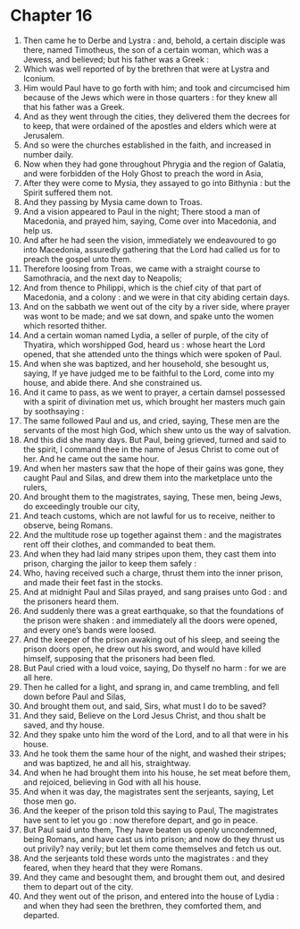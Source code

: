 # Chapter 16

1. Then came he to Derbe and Lystra : and, behold, a certain disciple was there, named Timotheus, the son of a certain woman, which was a Jewess, and believed; but his father was a Greek :
2. Which was well reported of by the brethren that were at Lystra and Iconium.
3. Him would Paul have to go forth with him; and took and circumcised him because of the Jews which were in those quarters : for they knew all that his father was a Greek.
4. And as they went through the cities, they delivered them the decrees for to keep, that were ordained of the apostles and elders which were at Jerusalem.
5. And so were the churches established in the faith, and increased in number daily.
6. Now when they had gone throughout Phrygia and the region of Galatia, and were forbidden of the Holy Ghost to preach the word in Asia,
7. After they were come to Mysia, they assayed to go into Bithynia : but the Spirit suffered them not.
8. And they passing by Mysia came down to Troas.
9. And a vision appeared to Paul in the night; There stood a man of Macedonia, and prayed him, saying, Come over into Macedonia, and help us.
10. And after he had seen the vision, immediately we endeavoured to go into Macedonia, assuredly gathering that the Lord had called us for to preach the gospel unto them.
11. Therefore loosing from Troas, we came with a straight course to Samothracia, and the next day to Neapolis;
12. And from thence to Philippi, which is the chief city of that part of Macedonia, and a colony : and we were in that city abiding certain days.
13. And on the sabbath we went out of the city by a river side, where prayer was wont to be made; and we sat down, and spake unto the women which resorted thither.
14. And a certain woman named Lydia, a seller of purple, of the city of Thyatira, which worshipped God, heard us : whose heart the Lord opened, that she attended unto the things which were spoken of Paul.
15. And when she was baptized, and her household, she besought us, saying, If ye have judged me to be faithful to the Lord, come into my house, and abide there. And she constrained us.
16. And it came to pass, as we went to prayer, a certain damsel possessed with a spirit of divination met us, which brought her masters much gain by soothsaying :
17. The same followed Paul and us, and cried, saying, These men are the servants of the most high God, which shew unto us the way of salvation.
18. And this did she many days. But Paul, being grieved, turned and said to the spirit, I command thee in the name of Jesus Christ to come out of her. And he came out the same hour.
19. And when her masters saw that the hope of their gains was gone, they caught Paul and Silas, and drew them into the marketplace unto the rulers,
20. And brought them to the magistrates, saying, These men, being Jews, do exceedingly trouble our city,
21. And teach customs, which are not lawful for us to receive, neither to observe, being Romans.
22. And the multitude rose up together against them : and the magistrates rent off their clothes, and commanded to beat them.
23. And when they had laid many stripes upon them, they cast them into prison, charging the jailor to keep them safely :
24. Who, having received such a charge, thrust them into the inner prison, and made their feet fast in the stocks.
25. And at midnight Paul and Silas prayed, and sang praises unto God : and the prisoners heard them.
26. And suddenly there was a great earthquake, so that the foundations of the prison were shaken : and immediately all the doors were opened, and every one’s bands were loosed.
27. And the keeper of the prison awaking out of his sleep, and seeing the prison doors open, he drew out his sword, and would have killed himself, supposing that the prisoners had been fled.
28. But Paul cried with a loud voice, saying, Do thyself no harm : for we are all here.
29. Then he called for a light, and sprang in, and came trembling, and fell down before Paul and Silas,
30. And brought them out, and said, Sirs, what must I do to be saved?
31. And they said, Believe on the Lord Jesus Christ, and thou shalt be saved, and thy house.
32. And they spake unto him the word of the Lord, and to all that were in his house.
33. And he took them the same hour of the night, and washed their stripes; and was baptized, he and all his, straightway.
34. And when he had brought them into his house, he set meat before them, and rejoiced, believing in God with all his house.
35. And when it was day, the magistrates sent the serjeants, saying, Let those men go.
36. And the keeper of the prison told this saying to Paul, The magistrates have sent to let you go : now therefore depart, and go in peace.
37. But Paul said unto them, They have beaten us openly uncondemned, being Romans, and have cast us into prison; and now do they thrust us out privily? nay verily; but let them come themselves and fetch us out.
38. And the serjeants told these words unto the magistrates : and they feared, when they heard that they were Romans.
39. And they came and besought them, and brought them out, and desired them to depart out of the city.
40. And they went out of the prison, and entered into the house of Lydia : and when they had seen the brethren, they comforted them, and departed.

